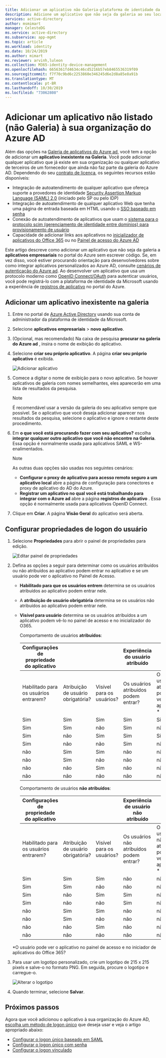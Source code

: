 ```yaml
---
title: Adicionar um aplicativo não Galeria-plataforma de identidade da Microsoft | Microsoft Docs
description: Adicione um aplicativo que não seja da galeria ao seu locatário do Azure AD.
services: active-directory
author: msmimart
manager: CelesteDG
ms.service: active-directory
ms.subservice: app-mgmt
ms.topic: article
ms.workload: identity
ms.date: 10/24/2019
ms.author: mimart
ms.reviewer: arvinh,luleon
ms.collection: M365-identity-device-management
ms.openlocfilehash: 6656361fd4634c46cd5216b57eb8465536319f09
ms.sourcegitcommit: f7f70c9bd6c2253860e346245d6e2d8a85e8a91b
ms.translationtype: MT
ms.contentlocale: pt-BR
ms.lasthandoff: 10/30/2019
ms.locfileid: "73062808"
---
```

# <a name="add-an-unlisted-non-gallery-application-to-your-azure-ad-organization"></a>Adicionar um aplicativo não listado (não Galeria) à sua organização do Azure AD

Além das opções na [Galeria de aplicativos do Azure ad](https://azure.microsoft.com/documentation/articles/active-directory-saas-tutorial-list/), você tem a opção de adicionar um **aplicativo inexistente na Galeria**. Você pode adicionar qualquer aplicativo que já existe em sua organização ou qualquer aplicativo de terceiros de um fornecedor que ainda não faz parte da galeria do Azure AD. Dependendo do seu [contrato de licença](https://azure.microsoft.com/pricing/details/active-directory/), os seguintes recursos estão disponíveis:

- Integração de autoatendimento de qualquer aplicativo que ofereça suporte a provedores de identidade [Security Assertion Markup Language (SAML) 2,0](https://wikipedia.org/wiki/SAML_2.0) (iniciado pelo SP ou pelo IDP)
- Integração de autoatendimento de qualquer aplicativo Web que tenha uma página de entrada baseada em HTML usando o [SSO baseado em senha](what-is-single-sign-on.md#password-based-sso)
- Conexão de autoatendimento de aplicativos que usam o [sistema para o protocolo scim (gerenciamento de identidade entre domínios) para provisionamento de usuário](use-scim-to-provision-users-and-groups.md)
- Capacidade de adicionar links aos aplicativos no [inicializador de aplicativos do Office 365](https://www.microsoft.com/microsoft-365/blog/2014/10/16/organize-office-365-new-app-launcher-2/) ou no [Painel de acesso do Azure AD](what-is-single-sign-on.md#linked-sign-on)

Este artigo descreve como adicionar um aplicativo que não seja da galeria a **aplicativos empresariais** no portal do Azure sem escrever código. Se, em vez disso, você estiver procurando orientação para desenvolvedores sobre como integrar aplicativos personalizados ao Azure AD, consulte [cenários de autenticação do Azure ad](../develop/authentication-scenarios.md). Ao desenvolver um aplicativo que usa um protocolo moderno como [OpenID Connect/OAuth](../develop/active-directory-v2-protocols.md) para autenticar usuários, você pode registrá-lo com a plataforma de identidade da Microsoft usando a experiência de [registros de aplicativo](../develop/quickstart-register-app.md) no portal do Azure.

## <a name="add-a-non-gallery-application"></a>Adicionar um aplicativo inexistente na galeria

1. Entre no portal de [Azure Active Directory](https://aad.portal.azure.com/) usando sua conta de administrador da plataforma de identidade da Microsoft.

2. Selecione **aplicativos empresariais** > **novo aplicativo**.

3. (Opcional, mas recomendado) Na caixa de pesquisa **procurar na galeria do Azure ad** , insira o nome de exibição do aplicativo. 

4. Selecione **criar seu próprio aplicativo**. A página **criar seu próprio aplicativo** é exibida.

   ![Adicionar aplicativo](media/add-non-gallery-app/create-your-own-application.png)

5. Comece a digitar o nome de exibição para o novo aplicativo. Se houver aplicativos de galeria com nomes semelhantes, eles aparecerão em uma lista de resultados da pesquisa.

   > [!NOTE]
   > É recomendável usar a versão da galeria do seu aplicativo sempre que possível. Se o aplicativo que você deseja adicionar aparecer nos resultados da pesquisa, selecione o aplicativo e ignore o restante deste procedimento.

6. Em **o que você está procurando fazer com seu aplicativo?** escolha **integrar qualquer outro aplicativo que você não encontre na Galeria**. Essa opção é normalmente usada para aplicativos SAML e WS-enalimentados.

   > [!NOTE]
   > As outras duas opções são usadas nos seguintes cenários:
   >* **Configurar o proxy de aplicativo para acesso remoto seguro a um aplicativo local** abre a página de configuração para conectores e proxy de aplicativo do AD do Azure.
   >* **Registrar um aplicativo no qual você está trabalhando para integrar com o Azure ad** abre a página **registros de aplicativo** . Essa opção é normalmente usada para aplicativos OpenID Connect.

7. Clique em **Criar**. A página **Visão Geral** do aplicativo será aberta.

## <a name="configure-user-sign-in-properties"></a>Configurar propriedades de logon do usuário

1. Selecione **Propriedades** para abrir o painel de propriedades para edição.

    ![Editar painel de propriedades](media/add-non-gallery-app/edit-properties.png)

2. Defina as opções a seguir para determinar como os usuários atribuídos ou não atribuídos ao aplicativo podem entrar no aplicativo e se um usuário pode ver o aplicativo no Painel de Acesso.

    - **Habilitado para que os usuários entrem** determina se os usuários atribuídos ao aplicativo podem entrar nele.
    - A **atribuição de usuário obrigatória** determina se os usuários não atribuídos ao aplicativo podem entrar nele.
    - **Visível para usuário** determina se os usuários atribuídos a um aplicativo podem vê-lo no painel de acesso e no inicializador do O365.

      Comportamento de usuários **atribuídos**:

       | Configurações de propriedade do aplicativo | | | Experiência do usuário atribuído | |
       |---|---|---|---|---|
       | Habilitado para os usuários entrarem? | Atribuição de usuário obrigatória? | Visível para os usuários? | Os usuários atribuídos podem entrar? | Os usuários atribuídos podem ver o aplicativo?* |
       | Sim | Sim | Sim | Sim | Sim  |
       | Sim | Sim | não  | Sim | não   |
       | Sim | não  | Sim | Sim | Sim  |
       | Sim | não  | não  | Sim | não   |
       | não  | Sim | Sim | não  | não   |
       | não  | Sim | não  | não  | não   |
       | não  | não  | Sim | não  | não   |
       | não  | não  | não  | não  | não   |

      Comportamento de usuários **não atribuídos**:

       | Configurações de propriedade do aplicativo | | | Experiência de usuário não atribuído | |
       |---|---|---|---|---|
       | Habilitado para os usuários entrarem? | Atribuição de usuário obrigatória? | Visível para os usuários? | Os usuários não atribuídos podem entrar? | Os usuários não atribuídos podem ver o aplicativo?* |
       | Sim | Sim | Sim | não  | não   |
       | Sim | Sim | não  | não  | não   |
       | Sim | não  | Sim | Sim | não   |
       | Sim | não  | não  | Sim | não   |
       | não  | Sim | Sim | não  | não   |
       | não  | Sim | não  | não  | não   |
       | não  | não  | Sim | não  | não   |
       | não  | não  | não  | não  | não   |

     *O usuário pode ver o aplicativo no painel de acesso e no iniciador de aplicativos do Office 365?

3. Para usar um logotipo personalizado, crie um logotipo de 215 x 215 pixels e salve-o no formato PNG. Em seguida, procure o logotipo e carregue-o.

    ![Alterar o logotipo](media/add-non-gallery-app/change-logo.png)

4. Quando terminar, selecione **Salvar**.

## <a name="next-steps"></a>Próximos passos

Agora que você adicionou o aplicativo à sua organização do Azure AD, [escolha um método de logon único](what-is-single-sign-on.md#choosing-a-single-sign-on-method) que deseja usar e veja o artigo apropriado abaixo:

- [Configurar o logon único baseado em SAML](configure-single-sign-on-non-gallery-applications.md)
- [Configurar o logon único com senha](configure-password-single-sign-on-non-gallery-applications.md)
- [Configurar o logon vinculado](configure-linked-sign-on.md)
